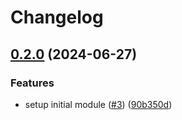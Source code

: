 # Changelog

## [0.2.0](https://github.com/hetznercloud/kubernetes-dev-env/compare/v0.1.0...v0.2.0) (2024-06-27)


### Features

* setup initial module ([#3](https://github.com/hetznercloud/kubernetes-dev-env/issues/3)) ([90b350d](https://github.com/hetznercloud/kubernetes-dev-env/commit/90b350d748048ecb99b28fe43af618c9f847ceb1))

